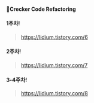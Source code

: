 
#### 🔶Crecker Code Refactoring


#### 1주차!

>  https://lidium.tistory.com/6



#### 2주차!

>  https://lidium.tistory.com/7


#### 3-4주차!

>  https://lidium.tistory.com/8



